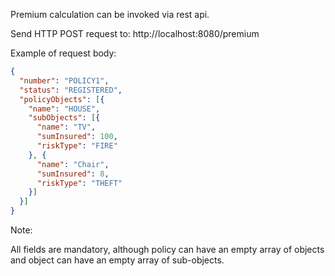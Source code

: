 Premium calculation can be invoked via rest api.

Send HTTP POST request to: http://localhost:8080/premium

Example of request body:
```json
{
  "number": "POLICY1",
  "status": "REGISTERED",
  "policyObjects": [{
    "name": "HOUSE",
    "subObjects": [{
      "name": "TV",
      "sumInsured": 100,
      "riskType": "FIRE"
    }, {
      "name": "Chair",
      "sumInsured": 8,
      "riskType": "THEFT"
    }]
  }]
}
```

Note:

All fields are mandatory, although policy can have an empty array of objects and object can have an empty array of sub-objects.
